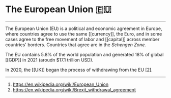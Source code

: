 # The European Union 🇪🇺
---
The European Union (EU) is a political and economic agreement in Europe, where countries agree to use the same [[currency]], the Euro, and in some cases agree to the free movement of labor and [[capital]] across member countries' borders. Countries that agree are in the *Schengen Zone.*

The EU contains 5.8% of the world population and generated 18% of global [[GDP]] in 2021 (aroudn $17.1 trillion USD). 

In 2020, the [[UK]] began the process of withdrawing from the EU [2]. 

---
1. https://en.wikipedia.org/wiki/European_Union
2. https://en.wikipedia.org/wiki/Brexit_withdrawal_agreement